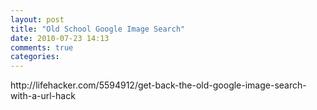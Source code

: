 ```yaml
---
layout: post
title: "Old School Google Image Search"
date: 2010-07-23 14:13
comments: true
categories:
---
```

<p>http://lifehacker.com/5594912/get-back-the-old-google-image-search-with-a-url-hack</p>

